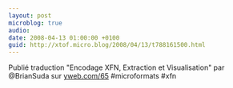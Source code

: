 ```yaml
---
layout: post
microblog: true
audio: 
date: 2008-04-13 01:00:00 +0100
guid: http://xtof.micro.blog/2008/04/13/t788161500.html
---
```

Publié traduction "Encodage XFN, Extraction et Visualisation" par @BrianSuda sur [yweb.com/65](http://yweb.com/65) #microformats #xfn
